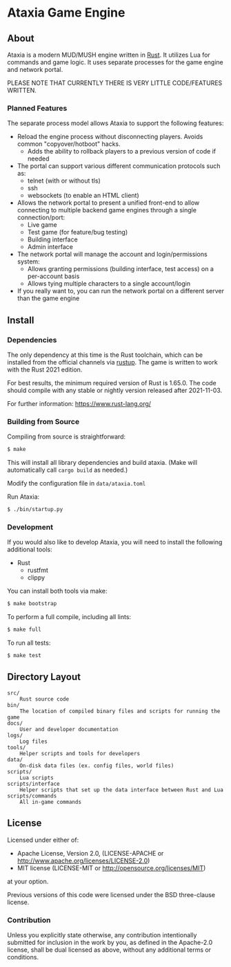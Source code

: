 # Ataxia Game Engine

## About

Ataxia is a modern MUD/MUSH engine written in [Rust](https://www.rust-lang.org/). It utilizes Lua for commands and game logic. It uses separate processes for the game engine and network portal.

PLEASE NOTE THAT CURRENTLY THERE IS VERY LITTLE CODE/FEATURES WRITTEN.

### Planned Features

The separate process model allows Ataxia to support the following features:

- Reload the engine process without disconnecting players. Avoids common "copyover/hotboot" hacks.
  - Adds the ability to rollback players to a previous version of code if needed
- The portal can support various different communication protocols such as:
  - telnet (with or without tls)
  - ssh
  - websockets (to enable an HTML client)
- Allows the network portal to present a unified front-end to allow connecting to multiple backend game engines through a single connection/port:
  - Live game
  - Test game (for feature/bug testing)
  - Building interface
  - Admin interface
- The network portal will manage the account and login/permissions system:
  - Allows granting permissions (building interface, test access) on a per-account basis
  - Allows tying multiple characters to a single account/login
- If you really want to, you can run the network portal on a different server than the game engine

## Install

### Dependencies

The only dependency at this time is the Rust toolchain, which can be installed from the official channels via [rustup](https://www.rust-lang.org/en-US/install.html). The game is written to work with the Rust 2021 edition.

For best results, the minimum required version of Rust is 1.65.0. The code should compile with any stable or nightly version released after 2021-11-03.

For further information: https://www.rust-lang.org/

### Building from Source

Compiling from source is straightforward:

```sh
$ make
```

This will install all library dependencies and build ataxia. (Make will automatically call `cargo build` as needed.)

Modify the configuration file in `data/ataxia.toml`

Run Ataxia:

```sh
$ ./bin/startup.py
```

### Development

If you would also like to develop Ataxia, you will need to install the following additional tools:

- Rust
    - rustfmt
    - clippy

You can install both tools via make:

```sh
$ make bootstrap
```

To perform a full compile, including all lints:

```sh
$ make full
```

To run all tests:

```sh
$ make test
```

## Directory Layout

    src/
        Rust source code
    bin/
        The location of compiled binary files and scripts for running the game
    docs/
        User and developer documentation
    logs/
        Log files
    tools/
        Helper scripts and tools for developers
    data/
        On-disk data files (ex. config files, world files)
    scripts/
        Lua scripts
    scripts/interface
        Helper scripts that set up the data interface between Rust and Lua
    scripts/commands
        All in-game commands

## License

Licensed under either of:

- Apache License, Version 2.0, (LICENSE-APACHE or http://www.apache.org/licenses/LICENSE-2.0)
- MIT license (LICENSE-MIT or http://opensource.org/licenses/MIT)

at your option.

Previous versions of this code were licensed under the BSD three-clause license.

### Contribution

Unless you explicitly state otherwise, any contribution intentionally submitted for inclusion in the work by you, as defined in the Apache-2.0 license, shall be dual licensed as above, without any additional terms or conditions.
